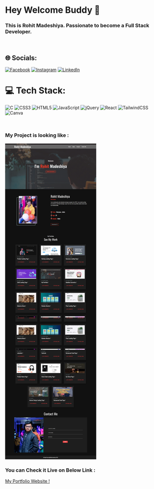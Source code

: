 # Hey Welcome Buddy 👋

### This is Rohit Madeshiya. Passionate to become a Full Stack Developer.

</br>

## 🌐 Socials:

[![Facebook](https://img.shields.io/badge/Facebook-%231877F2.svg?logo=Facebook&logoColor=white)](https://facebook.com/rohit.madeshiya.583) [![Instagram](https://img.shields.io/badge/Instagram-%23E4405F.svg?logo=Instagram&logoColor=white)](https://instagram.com/__.designer.__.rohit.__/) [![LinkedIn](https://img.shields.io/badge/LinkedIn-%230077B5.svg?logo=linkedin&logoColor=white)](https://linkedin.com/in/rohit-madeshiya-4b7a63169/)

# 💻 Tech Stack:

![C](https://img.shields.io/badge/c-%2300599C.svg?style=for-the-badge&logo=c&logoColor=white) ![CSS3](https://img.shields.io/badge/css3-%231572B6.svg?style=for-the-badge&logo=css3&logoColor=white) ![HTML5](https://img.shields.io/badge/html5-%23E34F26.svg?style=for-the-badge&logo=html5&logoColor=white) ![JavaScript](https://img.shields.io/badge/javascript-%23323330.svg?style=for-the-badge&logo=javascript&logoColor=%23F7DF1E) ![jQuery](https://img.shields.io/badge/jquery-%230769AD.svg?style=for-the-badge&logo=jquery&logoColor=white) ![React](https://img.shields.io/badge/react-%2320232a.svg?style=for-the-badge&logo=react&logoColor=%2361DAFB) ![TailwindCSS](https://img.shields.io/badge/tailwindcss-%2338B2AC.svg?style=for-the-badge&logo=tailwind-css&logoColor=white) ![Canva](https://img.shields.io/badge/Canva-%2300C4CC.svg?style=for-the-badge&logo=Canva&logoColor=white)

</br>

### My Project is looking like :

![Web Site Image](./Assets/complete%20ss.png)


### You can Check it Live on Below Link : 


[My Portfolio Website !](https://rohit-madeshiya.netlify.app)